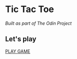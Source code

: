 # Tic Tac Toe

_Built as part of The Odin Project_

## Let's play
[PLAY GAME](https://jimrnst.github.io/ticTacToe/)